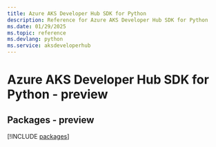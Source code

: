 ```yaml
---
title: Azure AKS Developer Hub SDK for Python
description: Reference for Azure AKS Developer Hub SDK for Python
ms.date: 01/29/2025
ms.topic: reference
ms.devlang: python
ms.service: aksdeveloperhub
---
```

# Azure AKS Developer Hub SDK for Python - preview
## Packages - preview
[!INCLUDE [packages](aks-developer-hub-index.md)]
